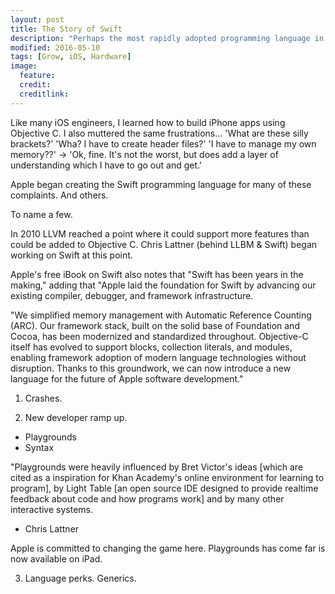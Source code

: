 ```yaml
---
layout: post
title: The Story of Swift
description: "Perhaps the most rapidly adopted programming language in history.. What's next?"
modified: 2016-05-10
tags: [Grow, iOS, Hardware]
image:
  feature:
  credit: 
  creditlink: 
---
```


Like many iOS engineers, I learned how to build iPhone apps using Objective C. I also muttered the same frustrations... 'What are these silly brackets?' 'Wha? I have to create header files?' 'I have to manage my own memory??' -> 'Ok, fine. It's not the worst, but does add a layer of understanding which I have to go out and get.'

Apple began creating the Swift programming language for many of these complaints. And others.

To name a few.


In 2010 LLVM reached a point where it could support more features than could be added to Objective C. Chris Lattner (behind LLBM & Swift) began working on Swift at this point.

Apple's free iBook on Swift also notes that "Swift has been years in the making," adding that "Apple laid the foundation for Swift by advancing our existing compiler, debugger, and framework infrastructure. 

"We simplified memory management with Automatic Reference Counting (ARC). Our framework stack, built on the solid base of Foundation and Cocoa, has been modernized and standardized throughout. Objective-C itself has evolved to support blocks, collection literals, and modules, enabling framework adoption of modern language technologies without disruption. Thanks to this groundwork, we can now introduce a new language for the future of Apple software development."

1. Crashes.

2. New developer ramp up.
 - Playgrounds
 - Syntax

 "Playgrounds were heavily influenced by Bret Victor's ideas [which are cited as a inspiration for Khan Academy's online environment for learning to program], by Light Table [an open source IDE designed to provide realtime feedback about code and how programs work] and by many other interactive systems. 

 - Chris Lattner

 Apple is committed to changing the game here. Playgrounds has come far is now available on iPad.

3. Language perks. Generics.